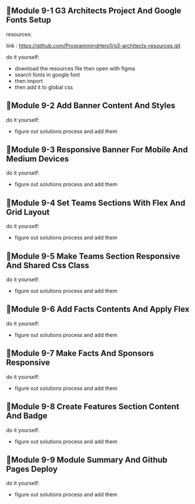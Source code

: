 ## 🌷Module 9-1 G3 Architects Project And Google Fonts Setup

resources:

link : https://github.com/ProgrammingHero1/g3-architects-resources.git

do it yourself: 

- download the resources file then open with figma
- search fonts in google font
- then import 
- then add it to global css

## 🌷Module 9-2 Add Banner Content And Styles

do it yourself: 

- figure out solutions process and add them

## 🌷Module 9-3 Responsive Banner For Mobile And Medium Devices

do it yourself: 

- figure out solutions process and add them

## 🌷Module 9-4 Set Teams Sections With Flex And Grid Layout

do it yourself: 

- figure out solutions process and add them

## 🌷Module 9-5 Make Teams Section Responsive And Shared Css Class

do it yourself: 

- figure out solutions process and add them

## 🌷Module 9-6 Add Facts Contents And Apply Flex

do it yourself: 

- figure out solutions process and add them

## 🌷Module 9-7 Make Facts And Sponsors Responsive

do it yourself: 

- figure out solutions process and add them

## 🌷Module 9-8 Create Features Section Content And Badge

do it yourself: 

- figure out solutions process and add them

## 🌷Module 9-9 Module Summary And Github Pages Deploy

do it yourself: 

- figure out solutions process and add them


